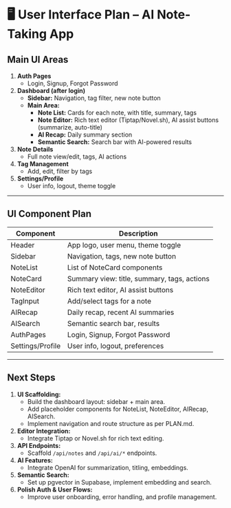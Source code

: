 # 🖥️ User Interface Plan – AI Note-Taking App

## Main UI Areas

1. **Auth Pages**
   - Login, Signup, Forgot Password
2. **Dashboard (after login)**
   - **Sidebar:** Navigation, tag filter, new note button
   - **Main Area:**
     - **Note List:** Cards for each note, with title, summary, tags
     - **Note Editor:** Rich text editor (Tiptap/Novel.sh), AI assist buttons (summarize, auto-title)
     - **AI Recap:** Daily summary section
     - **Semantic Search:** Search bar with AI-powered results
3. **Note Details**
   - Full note view/edit, tags, AI actions
4. **Tag Management**
   - Add, edit, filter by tags
5. **Settings/Profile**
   - User info, logout, theme toggle

---

## UI Component Plan

| Component         | Description                                      |
|-------------------|--------------------------------------------------|
| Header            | App logo, user menu, theme toggle                |
| Sidebar           | Navigation, tags, new note button                |
| NoteList          | List of NoteCard components                      |
| NoteCard          | Summary view: title, summary, tags, actions      |
| NoteEditor        | Rich text editor, AI assist buttons              |
| TagInput          | Add/select tags for a note                       |
| AIRecap           | Daily recap, recent AI summaries                 |
| AISearch          | Semantic search bar, results                     |
| AuthPages         | Login, Signup, Forgot Password                   |
| Settings/Profile  | User info, logout, preferences                   |

---

## Next Steps

1. **UI Scaffolding:**
   - Build the dashboard layout: sidebar + main area.
   - Add placeholder components for NoteList, NoteEditor, AIRecap, AISearch.
   - Implement navigation and route structure as per PLAN.md.
2. **Editor Integration:**
   - Integrate Tiptap or Novel.sh for rich text editing.
3. **API Endpoints:**
   - Scaffold `/api/notes` and `/api/ai/*` endpoints.
4. **AI Features:**
   - Integrate OpenAI for summarization, titling, embeddings.
5. **Semantic Search:**
   - Set up pgvector in Supabase, implement embedding and search.
6. **Polish Auth & User Flows:**
   - Improve user onboarding, error handling, and profile management. 